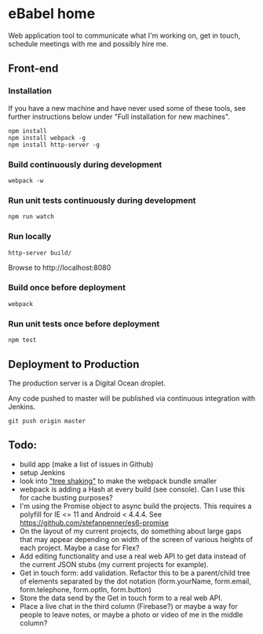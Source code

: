 # eBabel home 

Web application tool to communicate what I'm working on, get in touch, schedule meetings with me and possibly hire me.

## Front-end

### Installation

If you have a new machine and have never used some of these tools, see further instructions below under "Full installation for new machines".

```
npm install
npm install webpack -g
npm install http-server -g
```

### Build continuously during development

```
webpack -w
```

### Run unit tests continuously during development

```
npm run watch
```

### Run locally

```
http-server build/
```

Browse to http://localhost:8080

### Build once before deployment

```
webpack
```

### Run unit tests once before deployment

```
npm test
```

## Deployment to Production

The production server is a Digital Ocean droplet.

Any code pushed to master will be published via continuous integration with Jenkins.

```
git push origin master
```

## Todo:

- build app (make a list of issues in Github)
- setup Jenkins
- look into ["tree shaking"](https://medium.com/modus-create-front-end-development/webpack-2-tree-shaking-configuration-9f1de90f3233#.ceyvzb1bl) to make the webpack bundle smaller
- webpack is adding a Hash at every build (see console). Can I use this for cache busting purposes?
- I'm using the Promise object to async build the projects. This requires a polyfill for IE <= 11 and Android < 4.4.4. See https://github.com/stefanpenner/es6-promise
- On the layout of my current projects, do something about large gaps that may appear depending on width of the screen of various heights of each project. Maybe a case for Flex?
- Add editing functionality and use a real web API to get data instead of the current JSON stubs (my current projects for example).
- Get in touch form: add validation. Refactor this to be a parent/child tree of elements separated by the dot notation (form.yourName, form.email, form.telephone, form.optIn, form.button)
- Store the data send by the Get in touch form to a real web API.
- Place a live chat in the third column (Firebase?) or maybe a way for people to leave notes, or maybe a photo or video of me in the middle column?
